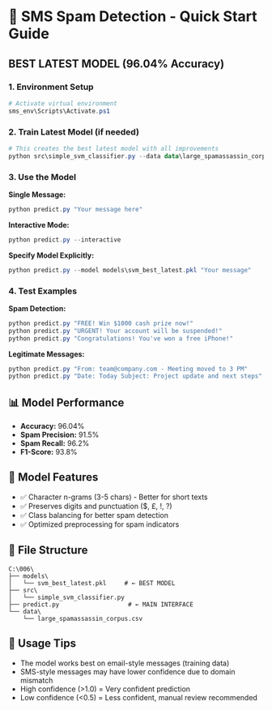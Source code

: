 # 🚀 SMS Spam Detection - Quick Start Guide

## **BEST LATEST MODEL (96.04% Accuracy)**

### **1. Environment Setup**
```powershell
# Activate virtual environment
sms_env\Scripts\Activate.ps1
```

### **2. Train Latest Model (if needed)**
```powershell
# This creates the best latest model with all improvements
python src\simple_svm_classifier.py --data data\large_spamassassin_corpus.csv --model models\svm_best_latest.pkl
```

### **3. Use the Model**

**Single Message:**
```powershell
python predict.py "Your message here"
```

**Interactive Mode:**
```powershell
python predict.py --interactive
```

**Specify Model Explicitly:**
```powershell
python predict.py --model models\svm_best_latest.pkl "Your message"
```

### **4. Test Examples**

**Spam Detection:**
```powershell
python predict.py "FREE! Win $1000 cash prize now!"
python predict.py "URGENT! Your account will be suspended!"
python predict.py "Congratulations! You've won a free iPhone!"
```

**Legitimate Messages:**
```powershell
python predict.py "From: team@company.com - Meeting moved to 3 PM"
python predict.py "Date: Today Subject: Project update and next steps"
```

## **📊 Model Performance**
- **Accuracy:** 96.04%
- **Spam Precision:** 91.5%
- **Spam Recall:** 96.2%
- **F1-Score:** 93.8%

## **🔧 Model Features**
- ✅ Character n-grams (3-5 chars) - Better for short texts
- ✅ Preserves digits and punctuation ($, £, !, ?)
- ✅ Class balancing for better spam detection
- ✅ Optimized preprocessing for spam indicators

## **📁 File Structure**
```
C:\006\
├── models\
│   └── svm_best_latest.pkl     # ← BEST MODEL
├── src\
│   └── simple_svm_classifier.py
├── predict.py                   # ← MAIN INTERFACE
└── data\
    └── large_spamassassin_corpus.csv
```

## **🎯 Usage Tips**
- The model works best on email-style messages (training data)
- SMS-style messages may have lower confidence due to domain mismatch
- High confidence (>1.0) = Very confident prediction
- Low confidence (<0.5) = Less confident, manual review recommended